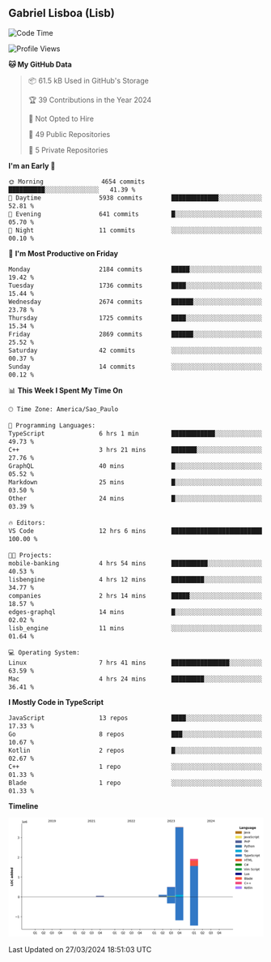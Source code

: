 ## Gabriel Lisboa (Lisb)

<!--START_SECTION:waka-->
![Code Time](http://img.shields.io/badge/Code%20Time-471%20hrs%2041%20mins-blue)

![Profile Views](http://img.shields.io/badge/Profile%20Views-0-blue)

**🐱 My GitHub Data** 

> 📦 61.5 kB Used in GitHub's Storage 
 > 
> 🏆 39 Contributions in the Year 2024
 > 
> 🚫 Not Opted to Hire
 > 
> 📜 49 Public Repositories 
 > 
> 🔑 5 Private Repositories 
 > 
**I'm an Early 🐤** 

```text
🌞 Morning                4654 commits        ██████████░░░░░░░░░░░░░░░   41.39 % 
🌆 Daytime                5938 commits        █████████████░░░░░░░░░░░░   52.81 % 
🌃 Evening                641 commits         █░░░░░░░░░░░░░░░░░░░░░░░░   05.70 % 
🌙 Night                  11 commits          ░░░░░░░░░░░░░░░░░░░░░░░░░   00.10 % 
```
📅 **I'm Most Productive on Friday** 

```text
Monday                   2184 commits        █████░░░░░░░░░░░░░░░░░░░░   19.42 % 
Tuesday                  1736 commits        ████░░░░░░░░░░░░░░░░░░░░░   15.44 % 
Wednesday                2674 commits        ██████░░░░░░░░░░░░░░░░░░░   23.78 % 
Thursday                 1725 commits        ████░░░░░░░░░░░░░░░░░░░░░   15.34 % 
Friday                   2869 commits        ██████░░░░░░░░░░░░░░░░░░░   25.52 % 
Saturday                 42 commits          ░░░░░░░░░░░░░░░░░░░░░░░░░   00.37 % 
Sunday                   14 commits          ░░░░░░░░░░░░░░░░░░░░░░░░░   00.12 % 
```


📊 **This Week I Spent My Time On** 

```text
🕑︎ Time Zone: America/Sao_Paulo

💬 Programming Languages: 
TypeScript               6 hrs 1 min         ████████████░░░░░░░░░░░░░   49.73 % 
C++                      3 hrs 21 mins       ███████░░░░░░░░░░░░░░░░░░   27.76 % 
GraphQL                  40 mins             █░░░░░░░░░░░░░░░░░░░░░░░░   05.52 % 
Markdown                 25 mins             █░░░░░░░░░░░░░░░░░░░░░░░░   03.50 % 
Other                    24 mins             █░░░░░░░░░░░░░░░░░░░░░░░░   03.39 % 

🔥 Editors: 
VS Code                  12 hrs 6 mins       █████████████████████████   100.00 % 

🐱‍💻 Projects: 
mobile-banking           4 hrs 54 mins       ██████████░░░░░░░░░░░░░░░   40.53 % 
lisbengine               4 hrs 12 mins       █████████░░░░░░░░░░░░░░░░   34.77 % 
companies                2 hrs 14 mins       █████░░░░░░░░░░░░░░░░░░░░   18.57 % 
edges-graphql            14 mins             █░░░░░░░░░░░░░░░░░░░░░░░░   02.02 % 
lisb_engine              11 mins             ░░░░░░░░░░░░░░░░░░░░░░░░░   01.64 % 

💻 Operating System: 
Linux                    7 hrs 41 mins       ████████████████░░░░░░░░░   63.59 % 
Mac                      4 hrs 24 mins       █████████░░░░░░░░░░░░░░░░   36.41 % 
```

**I Mostly Code in TypeScript** 

```text
JavaScript               13 repos            ████░░░░░░░░░░░░░░░░░░░░░   17.33 % 
Go                       8 repos             ███░░░░░░░░░░░░░░░░░░░░░░   10.67 % 
Kotlin                   2 repos             █░░░░░░░░░░░░░░░░░░░░░░░░   02.67 % 
C++                      1 repo              ░░░░░░░░░░░░░░░░░░░░░░░░░   01.33 % 
Blade                    1 repo              ░░░░░░░░░░░░░░░░░░░░░░░░░   01.33 % 
```



**Timeline**

![Lines of Code chart](https://raw.githubusercontent.com/tenlisboa/tenlisboa/main/assets/bar_graph.png)


 Last Updated on 27/03/2024 18:51:03 UTC
<!--END_SECTION:waka-->
